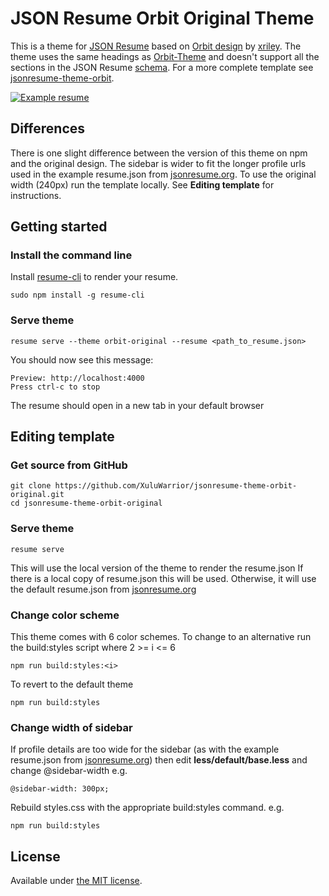 # JSON Resume Orbit Original Theme 
This is a theme for [JSON Resume](http://jsonresume.org/) based on [Orbit design](https://github.com/xriley/Orbit-Theme) by [xriley](https://github.com/xriley).
The theme uses the same headings as [Orbit-Theme](https://github.com/xriley/Orbit-Theme) and doesn't support all the sections in the JSON Resume [schema](https://jsonresume.org/schema/).
For a more complete template see [jsonresume-theme-orbit](https://github.com/XuluWarrior/jsonresume-theme-orbit).

[![Example resume](https://xuluwarrior.github.io/jsonresume-theme-orbit-original/resume.png)](https://xuluwarrior.github.io/jsonresume-theme-orbit-original/resume.html)

## Differences
There is one slight difference between the version of this theme on npm and the original design.  The sidebar is wider to fit the longer profile urls used in the example resume.json from [jsonresume.org](https://jsonresume.org/).
To use the original width (240px) run the template locally.  See **Editing template** for instructions.
## Getting started

### Install the command line

Install [resume-cli](https://github.com/jsonresume/resume-cli) to render your resume.

```
sudo npm install -g resume-cli
```

### Serve theme
```
resume serve --theme orbit-original --resume <path_to_resume.json>
```

You should now see this message:

```
Preview: http://localhost:4000
Press ctrl-c to stop
```

The resume should open in a new tab in your default browser

## Editing template
### Get source from GitHub
```
git clone https://github.com/XuluWarrior/jsonresume-theme-orbit-original.git
cd jsonresume-theme-orbit-original
```

### Serve theme
```
resume serve
```
This will use the local version of the theme to render the resume.json
If there is a local copy of resume.json this will be used.  Otherwise, it will use the default resume.json from [jsonresume.org](https://jsonresume.org/)

### Change color scheme
This theme comes with 6 color schemes.  To change to an alternative run the build:styles script where 2 >= i <= 6
```
npm run build:styles:<i>
```

To revert to the default theme
```
npm run build:styles
```

### Change width of sidebar
If profile details are too wide for the sidebar (as with the example resume.json from [jsonresume.org](https://jsonresume.org/)) then edit **less/default/base.less** and change @sidebar-width
e.g.
```
@sidebar-width: 300px;
```
Rebuild styles.css with the appropriate build:styles command.
e.g.
```
npm run build:styles
```

## License

Available under [the MIT license](http://mths.be/mit).
